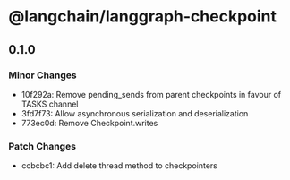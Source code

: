# @langchain/langgraph-checkpoint

## 0.1.0

### Minor Changes

- 10f292a: Remove pending_sends from parent checkpoints in favour of TASKS channel
- 3fd7f73: Allow asynchronous serialization and deserialization
- 773ec0d: Remove Checkpoint.writes

### Patch Changes

- ccbcbc1: Add delete thread method to checkpointers
